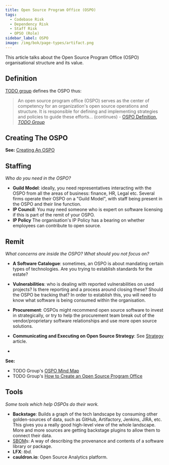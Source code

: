 ```yaml
---
title: Open Source Program Office (OSPO)
tags:
  - Codebase Risk
  - Dependency Risk
  - Staff Risk
  - OPSO (Role)
sidebar_label: OSPO
image: /img/bok/page-types/artifact.png
---
```


This article talks about the Open Source Program Office (OSPO) organisational structure and its value.

## Definition

[TODO group](https://github.com/todogroup/ospodefinition.org) defines the OSPO thus:

> An open source program office (OSPO) serves as the center of competency for an organization's open source operations and structure. It is responsible for defining and implementing strategies and policies to guide these efforts... (continues) - [OSPO Definition, _TODO Group_](https://github.com/todogroup/ospodefinition.org)

## Creating The OSPO

**See:** [Creating An OSPO](../Activities/Level-2/Creating-An-OSPO)

## Staffing

_Who do you need in the OSPO?_

- **Guild Model**:  ideally, you need representatives interacting with the OSPO from all the areas of business: finance, HR, Legal etc.   Several firms operate their OSPO on a "Guild Model", with staff being present in the OSPO and their line function.
- **IP Council**:  You may need someone who is expert on software licensing if this is part of the remit of your OSPO.
- **IP Policy** The organisation's IP Policy has a bearing on whether employees can contribute to open source.  

## Remit

_What concerns are inside the OSPO?  What should you not focus on?_

- **A Software Catalogue**: sometimes, an OSPO is about mandating certain types of technologies.  Are you trying to establish standards for the estate?   
- **Vulnerabilities**:  who is dealing with reported vulnerabilities on used projects?  Is there reporting and a process around closing these?   Should the OSPO be tracking that?   In order to establish this, you will need to know what software is being consumed within the organisation.
- **Procurement**: OSPOs might recommend open source software to invest in strategically, or try to help the procurement team break out of the vendor/proprietary software relationships and use more open source solutions.

- **Communicating and Executing on Open Source Strategy**:  See [Strategy](../Activities/Level-5/Leveraging-Strategically) article.
- 

**See:** 

 - TODO Group's [OSPO Mind Map](https://ospomindmap.todogroup.org/)
 - TODO Group's [How to Create an Open Source Program Office](https://todogroup.org/guides/create-program/#the-role-of-the-open-source-program-office)

## Tools

_Some tools which help OSPOs do their work._

- **Backstage**:  Builds a graph of the tech landscape by consuming other golden-sources of data, such as GitHub, Artifactory, Jenkins, JIRA, etc.   This gives you a really good high-level view of the whole landscape.   More and more sources are getting backstage plugins to allow them to connect their data.  
- [SBOM](https://en.wikipedia.org/wiki/Software_supply_chain)s: A way of describing the provenance and contents of a software library or package.
- **LFX**: _tbd._
- **cauldron.io**: Open Source Analytics platform.

